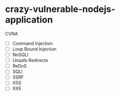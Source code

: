 # crazy-vulnerable-nodejs-application
CVNA


* [ ] Command Injection 
* [ ] Loop Bound Injection
* [ ] NoSQLI 
* [ ] Unsafe Redirects
* [ ] ReDoS
* [ ] SQLI
* [ ] SSRF
* [ ] XSS
* [ ] XXE
